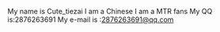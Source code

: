 My name is Cute_tiezai
I am a Chinese
I am a MTR fans
My QQ is:2876263691
My e-mail is :2876263691@qq.com
